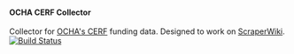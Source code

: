 #### OCHA CERF Collector
Collector for [OCHA's CERF](http://www.unocha.org/cerf/) funding data. Designed to work on [ScraperWiki](http://scraperwiki.com).
[![Build Status](https://travis-ci.org/luiscape/hdxscraper-ocha-cerf.svg)](https://travis-ci.org/luiscape/hdxscraper-ocha-cerf)
